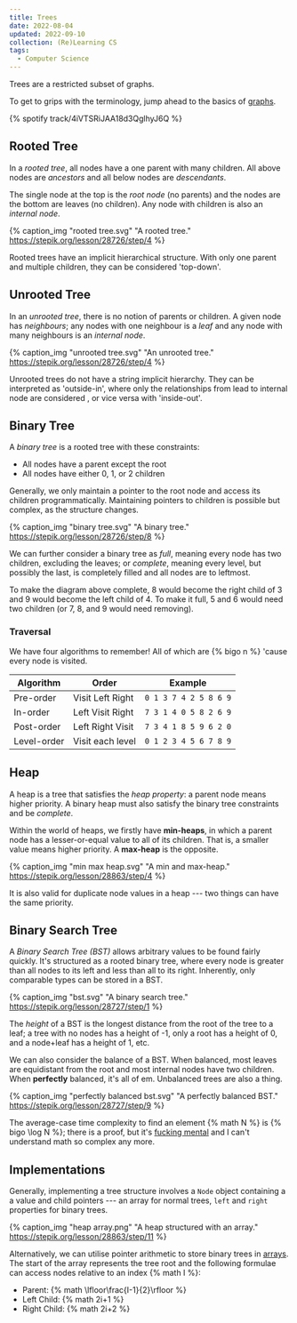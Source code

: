 ```yaml
---
title: Trees
date: 2022-08-04
updated: 2022-09-10
collection: (Re)Learning CS
tags:
  - Computer Science
---
```


Trees are a restricted subset of graphs.

<!-- more -->

To get to grips with the terminology, jump ahead to the basics of
<a href="{% post_path (re)learning-cs/graphs %}">graphs</a>.

{% spotify track/4iVTSRiJAA18d3QglhyJ6Q %}

## Rooted Tree

In a _rooted tree_, all nodes have a one parent with many children. All above
nodes are _ancestors_ and all below nodes are _descendants_.

The single node at the top is the _root node_ (no parents) and the nodes are the
bottom are leaves (no children). Any node with children is also an _internal
node_.

{%
  caption_img
  "rooted tree.svg"
  "A rooted tree."
  https://stepik.org/lesson/28726/step/4
%}

Rooted trees have an implicit hierarchical structure. With only one parent and
multiple children, they can be considered 'top-down'.

## Unrooted Tree

In an _unrooted tree_, there is no notion of parents or children. A given node
has _neighbours_; any nodes with one neighbour is a _leaf_ and any node with
many neighbours is an _internal node_.

{%
  caption_img
  "unrooted tree.svg"
  "An unrooted tree."
  https://stepik.org/lesson/28726/step/4
%}

Unrooted trees do not have a string implicit hierarchy. They can be interpreted
as 'outside-in', where only the relationships from lead to internal node are
considered , or vice versa with 'inside-out'.

## Binary Tree

A _binary tree_ is a rooted tree with these constraints:

- All nodes have a parent except the root
- All nodes have either 0, 1, or 2 children

Generally, we only maintain a pointer to the root node and access its children
programmatically. Maintaining pointers to children is possible but complex, as
the structure changes.

{%
  caption_img
  "binary tree.svg"
  "A binary tree."
  https://stepik.org/lesson/28726/step/8
%}

We can further consider a binary tree as _full_, meaning every node has two
children, excluding the leaves; or _complete_, meaning every level, but possibly
the last, is completely filled and all nodes are to leftmost.

To make the diagram above complete, 8 would become the right child of 3 and 9
would become the left child of 4. To make it full, 5 and 6 would need two
children (or 7, 8, and 9 would need removing).

### Traversal

We have four algorithms to remember! All of which are {% bigo n %} 'cause every
node is visited.

| Algorithm   | Order            | Example               |
| ----------- | ---------------- | --------------------- |
| Pre-order   | Visit Left Right | `0 1 3 7 4 2 5 8 6 9` |
| In-order    | Left Visit Right | `7 3 1 4 0 5 8 2 6 9` |
| Post-order  | Left Right Visit | `7 3 4 1 8 5 9 6 2 0` |
| Level-order | Visit each level | `0 1 2 3 4 5 6 7 8 9` |

## Heap

A heap is a tree that satisfies the _heap property_: a parent node means higher
priority. A binary heap must also satisfy the binary tree constraints and be
_complete_.

Within the world of heaps, we firstly have **min-heaps**, in which a parent node
has a lesser-or-equal value to all of its children. That is, a smaller value
means higher priority. A **max-heap** is the opposite.

{%
  caption_img
  "min max heap.svg"
  "A min and max-heap."
  https://stepik.org/lesson/28863/step/4
%}

It is also valid for duplicate node values in a heap --- two things can have the
same priority.

## Binary Search Tree

A _Binary Search Tree (BST)_ allows arbitrary values to be found fairly quickly.
It's structured as a rooted binary tree, where every node is greater than all
nodes to its left and less than all to its right. Inherently, only comparable
types can be stored in a BST.

{%
  caption_img
  "bst.svg"
  "A binary search tree."
  https://stepik.org/lesson/28727/step/1
%}

The _height_ of a BST is the longest distance from the root of the tree to a
leaf; a tree with no nodes has a height of -1, only a root has a height of 0,
and a node+leaf has a height of 1, etc.

We can also consider the balance of a BST. When balanced, most leaves are
equidistant from the root and most internal nodes have two children. When
**perfectly** balanced, it's all of em. Unbalanced trees are also a thing.

{%
  caption_img
  "perfectly balanced bst.svg"
  "A perfectly balanced BST."
  https://stepik.org/lesson/28727/step/9
%}

The average-case time complexity to find an element {% math N %} is {% bigo
\log N %}; there is a proof, but it's [fucking mental](https://stepik.org/lesson/28730/step/4)
and I can't understand math so complex any more.

## Implementations

<!-- TODO add link to implementations -->

Generally, implementing a tree structure involves a `Node` object containing a a
value and child pointers --- an array for normal trees, `left` and `right`
properties for binary trees.

{%
  caption_img
  "heap array.png"
  "A heap structured with an array."
  https://stepik.org/lesson/28863/step/11
%}

Alternatively, we can utilise pointer arithmetic to store binary trees in
<a href="{% post_path (re)learning-cs/lists %}#Array">arrays</a>. The start of
the array represents the tree root and the following formulae can access nodes
relative to an index {% math I %}:

- Parent: {% math \lfloor\frac{I-1}{2}\rfloor %}
- Left Child: {% math 2i+1 %}
- Right Child: {% math 2i+2 %}
